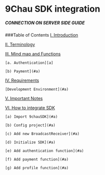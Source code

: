 # 9Chau SDK integration
##### CONNECTION ON SERVER SIDE GUIDE




###Table of Contents
[I. Introduction](#a)

[II. Terminology](#a)

[III. Mind map and Functions](#a)
    
    [a. Authentication][a]
    
    [b) Payment](#a)
    
[IV. Requirements](#a)
    
    [Development Environment](#a)
    
[V. Important Notes](#a)

[VI. How to integrate SDK](#a)

    [a) Import 9chauSDK](#a)

    [b) Config project](#a)

    [c) Add new BroadcastReceiver](#a)

    [d) Initialize SDK](#a)

    [e) Add authentication function](#a)

    [f) Add payment function](#a)

    [g) Add profile function](#a)

